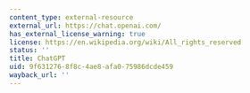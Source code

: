 ```yaml
---
content_type: external-resource
external_url: https://chat.openai.com/
has_external_license_warning: true
license: https://en.wikipedia.org/wiki/All_rights_reserved
status: ''
title: ChatGPT
uid: 9f631276-8f8c-4ae8-afa0-75986dcde459
wayback_url: ''
---
```

